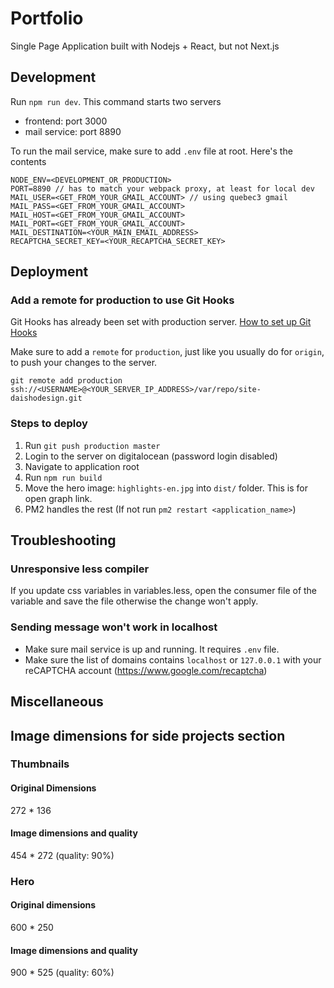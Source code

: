 # Portfolio

Single Page Application built with Nodejs + React, but not Next.js

## Development

Run `npm run dev`. This command starts two servers

- frontend: port 3000
- mail service: port 8890

To run the mail service, make sure to add `.env` file at root. Here's the contents

```
NODE_ENV=<DEVELOPMENT_OR_PRODUCTION>
PORT=8890 // has to match your webpack proxy, at least for local dev
MAIL_USER=<GET_FROM_YOUR_GMAIL_ACCOUNT> // using quebec3 gmail
MAIL_PASS=<GET_FROM_YOUR_GMAIL_ACCOUNT>
MAIL_HOST=<GET_FROM_YOUR_GMAIL_ACCOUNT>
MAIL_PORT=<GET_FROM_YOUR_GMAIL_ACCOUNT>
MAIL_DESTINATION=<YOUR_MAIN_EMAIL_ADDRESS>
RECAPTCHA_SECRET_KEY=<YOUR_RECAPTCHA_SECRET_KEY>
```

## Deployment

### Add a remote for production to use Git Hooks

Git Hooks has already been set with production server. [How to set up Git Hooks](https://github.com/kdaisho/Blog/wiki/How-to-set-up-Git-Hooks)

Make sure to add a `remote` for `production`, just like you usually do for `origin`, to push your changes to the server.

```
git remote add production ssh://<USERNAME>@<YOUR_SERVER_IP_ADDRESS>/var/repo/site-daishodesign.git
```

### Steps to deploy

1. Run `git push production master`
2. Login to the server on digitalocean (password login disabled)
3. Navigate to application root
4. Run `npm run build`
5. Move the hero image: `highlights-en.jpg` into `dist/` folder. This is for open graph link.
6. PM2 handles the rest (If not run `pm2 restart <application_name>`)

## Troubleshooting

### Unresponsive less compiler

If you update css variables in variables.less, open the consumer file of the variable and save the file otherwise the change won't apply.

### Sending message won't work in localhost

- Make sure mail service is up and running. It requires `.env` file.
- Make sure the list of domains contains `localhost` or `127.0.0.1` with your reCAPTCHA account (https://www.google.com/recaptcha)

## Miscellaneous

## Image dimensions for side projects section

### Thumbnails

#### Original Dimensions

272 \* 136

#### Image dimensions and quality

454 \* 272 (quality: 90%)

### Hero

#### Original dimensions

600 \* 250

#### Image dimensions and quality

900 \* 525 (quality: 60%)
